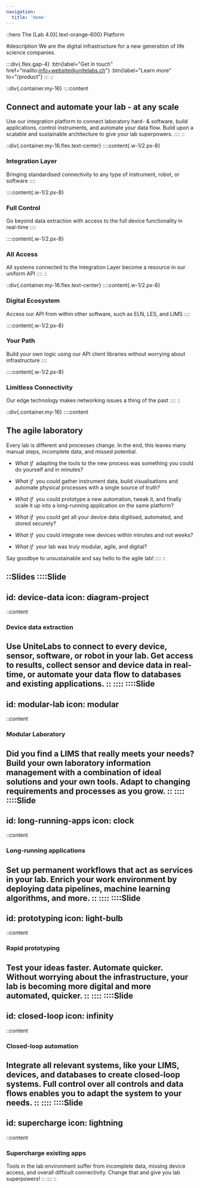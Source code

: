 ```yaml
---
navigation:
  title: 'Home'
---
```


::hero
The [Lab 4.0]{.text-orange-600} Platform

#description
We are the digital infrastructure for a new generation of life science companies.

:::div{.flex.gap-4}
:btn{label="Get in touch" href="mailto:info+website@unitelabs.ch"}
:btn{label="Learn more" to="/product"}
:::
::

::div{.container.my-16}
::::content
## Connect and automate your lab - at any scale

Use our integration platform to connect laboratory hard- & software, build applications, control instruments, and automate your data flow. Build upon a scalable and sustainable architecture to give your lab superpowers.
::::
::

::div{.container.my-16.flex.text-center}
::::content{.w-1/2.px-8}
### Integration Layer

Bringing standardised connectivity to any type of instrument, robot, or software
::::

::::content{.w-1/2.px-8}
### Full Control

Go beyond data extraction with access to the full device functionality in real-time
::::

::::content{.w-1/2.px-8}
### All Access

All systems connected to the Integration Layer become a resource in our uniform API
::::
::

::div{.container.my-16.flex.text-center}
::::content{.w-1/2.px-8}
### Digital Ecosystem

Access our API from within other software, such as ELN, LES, and LIMS
::::

::::content{.w-1/2.px-8}
### Your Path

Build your own logic using our API client libraries without worrying about infrastructure
::::

::::content{.w-1/2.px-8}
### Limitless Connectivity

Our edge technology makes networking issues a thing of the past
::::
::

::div{.container.my-16}
::::content
## The agile laboratory

Every lab is different and processes change. In the end, this leaves many manual steps, incomplete data, and missed potential.

- *What if* &nbsp;adapting the tools to the new process was something you could do yourself and in minutes?

- *What if* &nbsp;you could gather instrument data, build visualisations and automate physical processes with a single source of truth?

- *What if* &nbsp;you could prototype a new automation, tweak it, and finally scale it up into a long-running application on the same platform?

- *What if* &nbsp;you could get all your device data digitised, automated, and stored securely?

- *What if* &nbsp;you could integrate new devices within minutes and not weeks?

- *What if* &nbsp;your lab was truly modular, agile, and digital?

Say goodbye to unsustainable and say hello to the agile lab!
::::
::

::Slides
::::Slide
---
id: device-data
icon: diagram-project
---
::content
### Device data extraction

Use UniteLabs to connect to every device, sensor, software, or robot in your lab. Get access to results, collect sensor and device data in real-time, or automate your data flow to databases and existing applications.
::
::::
::::Slide
---
id: modular-lab
icon: modular
---
::content
### Modular Laboratory

Did you find a LIMS that really meets your needs? Build your own laboratory information management with a combination of ideal solutions and your own tools. Adapt to changing requirements and processes as you grow.
::
::::
::::Slide
---
id: long-running-apps
icon: clock
---
::content
### Long-running applications

Set up permanent workflows that act as services in your lab. Enrich your work environment by deploying data pipelines, machine learning algorithms, and more.
::
::::
::::Slide
---
id: prototyping
icon: light-bulb
---
::content
### Rapid prototyping

Test your ideas faster. Automate quicker. Without worrying about the infrastructure, your lab is becoming more digital and more automated, quicker.
::
::::
::::Slide
---
id: closed-loop
icon: infinity
---
::content
### Closed-loop automation

Integrate all relevant systems, like your LIMS, devices, and databases to create closed-loop systems. Full control over all controls and data flows enables you to adapt the system to your needs. 
::
::::
::::Slide
---
id: supercharge
icon: lightning
---
::content
### Supercharge existing apps

Tools in the lab environment suffer from incomplete data, missing device access, and overall difficult connectivity. Change that and give you lab superpowers!
::
::::
::
